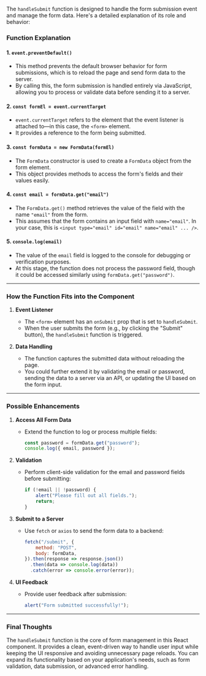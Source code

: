 

The `handleSubmit` function  is designed to handle the form submission event and manage the form data. Here's a detailed explanation of its role and behavior:

### Function Explanation

#### 1. **`event.preventDefault()`**
   - This method prevents the default browser behavior for form submissions, which is to reload the page and send form data to the server.
   - By calling this, the form submission is handled entirely via JavaScript, allowing you to process or validate data before sending it to a server.

#### 2. **`const formEl = event.currentTarget`**
   - `event.currentTarget` refers to the element that the event listener is attached to—in this case, the `<form>` element.
   - It provides a reference to the form being submitted.

#### 3. **`const formData = new FormData(formEl)`**
   - The `FormData` constructor is used to create a `FormData` object from the form element.
   - This object provides methods to access the form's fields and their values easily.

#### 4. **`const email = formData.get("email")`**
   - The `FormData.get()` method retrieves the value of the field with the name `"email"` from the form.
   - This assumes that the form contains an input field with `name="email"`. In your case, this is `<input type="email" id="email" name="email" ... />`.

#### 5. **`console.log(email)`**
   - The value of the `email` field is logged to the console for debugging or verification purposes.
   - At this stage, the function does not process the password field, though it could be accessed similarly using `formData.get("password")`.

---

### How the Function Fits into the Component
1. **Event Listener**
   - The `<form>` element has an `onSubmit` prop that is set to `handleSubmit`.
   - When the user submits the form (e.g., by clicking the "Submit" button), the `handleSubmit` function is triggered.

2. **Data Handling**
   - The function captures the submitted data without reloading the page.
   - You could further extend it by validating the email or password, sending the data to a server via an API, or updating the UI based on the form input.

---

### Possible Enhancements
1. **Access All Form Data**
   - Extend the function to log or process multiple fields:
     ```jsx
     const password = formData.get("password");
     console.log({ email, password });
     ```

2. **Validation**
   - Perform client-side validation for the email and password fields before submitting:
     ```jsx
     if (!email || !password) {
         alert("Please fill out all fields.");
         return;
     }
     ```

3. **Submit to a Server**
   - Use `fetch` or `axios` to send the form data to a backend:
     ```jsx
     fetch("/submit", {
         method: "POST",
         body: formData,
     }).then(response => response.json())
       .then(data => console.log(data))
       .catch(error => console.error(error));
     ```

4. **UI Feedback**
   - Provide user feedback after submission:
     ```jsx
     alert("Form submitted successfully!");
     ```

---

### Final Thoughts
The `handleSubmit` function is the core of form management in this React component. It provides a clean, event-driven way to handle user input while keeping the UI responsive and avoiding unnecessary page reloads. You can expand its functionality based on your application's needs, such as form validation, data submission, or advanced error handling.